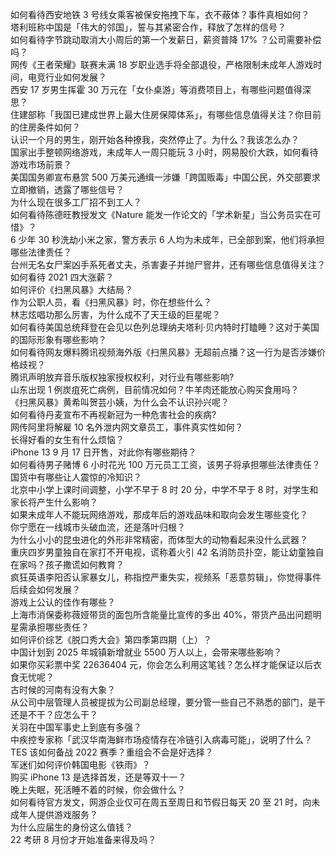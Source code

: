 如何看待西安地铁 3 号线女乘客被保安拖拽下车，衣不蔽体？事件真相如何？  
塔利班称中国是「伟大的邻国」，誓与其紧密合作，释放了怎样的信号？  
如何看待字节跳动取消大小周后的第一个发薪日，薪资普降 17% ？公司需要补偿吗？  
网传《王者荣耀》联赛未满 18 岁职业选手将全部退役，严格限制未成年人游戏时间，电竞行业如何发展？  
西安 17 岁男生挥霍 30 万元在「女仆桌游」等消费项目上，有哪些问题值得深思？  
住建部称「我国已建成世界上最大住房保障体系」，有哪些信息值得关注？你目前的住房条件如何？  
认识一个月的男生，刚开始各种撩我，突然停止了。为什么？我该怎么办？  
国家出手整顿网络游戏，未成年人一周只能玩 3 小时，网易股价大跌，如何看待游戏市场前景？  
美国国务卿宣布悬赏 500 万美元通缉一涉嫌「跨国贩毒」中国公民，外交部要求立即撤销，透露了哪些信号？  
为什么现在很多工厂招不到工人？  
如何看待陈德旺教授发文《Nature 能发一作论文的「学术新星」当公务员实在可惜》？  
6 少年 30 秒洗劫小米之家，警方表示 6 人均为未成年，已全部到案，他们将承担哪些法律责任？  
台州无名女尸案凶手系死者丈夫，杀害妻子并抛尸窨井，还有哪些信息值得关注？  
如何看待 2021 四大涨薪？  
如何评价《扫黑风暴》大结局？  
作为公职人员，看《扫黑风暴》时，你在想些什么？  
林志炫唱功那么厉害，为什么成不了天王级的巨星呢？  
如何看待美国总统拜登在会见以色列总理纳夫塔利·贝内特时打瞌睡？这对于美国的国际形象有哪些影响？  
如何看待网友爆料腾讯视频海外版《扫黑风暴》无超前点播？这一行为是否涉嫌价格歧视？  
腾讯声明放弃音乐版权独家授权权利，对行业有哪些影响?  
山东出现 1 例炭疽死亡病例，目前情况如何？牛羊肉还能放心购买食用吗？  
《扫黑风暴》黄希叫贺芸小姨，为什么会不认识孙兴呢？  
如何看待丹麦宣布不再视新冠为一种危害社会的疾病?  
网传阿里将解雇 10 名外泄内网文章员工，事件真实性如何？  
长得好看的女生有什么烦恼？  
iPhone 13 9 月 17 日开售，对此你有哪些期待？  
如何看待男子赌博 6 小时花光 100 万元员工工资，该男子将承担哪些法律责任？  
国货中有哪些让人震惊的冷知识？  
北京中小学上课时间调整，小学不早于 8 时 20 分，中学不早于 8 时，对学生和家长将产生什么影响？  
如果未成年人不能玩网络游戏，那成年后的游戏品味和取向会发生哪些变化？  
你宁愿在一线城市头破血流，还是落叶归根？  
为什么小小的昆虫进化的外形非常精密，而体型大的动物看起来没什么武器？  
重庆四岁男童独自在家打不开电视，谎称着火引 42 名消防员扑空，能让幼童独自在家吗？孩子撒谎如何教育？  
疯狂英语李阳否认家暴女儿，称指控严重失实，视频系「恶意剪辑」，你觉得事件后续会如何发展？  
游戏上公认的佳作有哪些？  
上海市消保委称薇娅带货的面包所含能量比宣传的多出 40%，带货产品出问题明星需承担哪些责任？  
如何评价综艺《脱口秀大会》第四季第四期（上）？  
中国计划到 2025 年城镇新增就业 5500 万人以上，会带来哪些影响？  
如果你买彩票中奖 22636404 元，你会怎么利用这笔钱？怎么样才能保证以后衣食无忧呢？  
古时候的河南有没有大象？  
从公司中层管理人员被提拔为公司副总经理，要分管一些自己不熟悉的部门，是干还是不干？应怎么干？  
关羽在中国军事史上到底有多强？  
中疾控专家称「武汉华南海鲜市场疫情存在冷链引入病毒可能」，说明了什么？  
TES 该如何备战 2022 赛季？重组会不会是好选择？  
军迷们如何评价韩国电影《铁雨》？  
购买 iPhone 13 是选择首发，还是等双十一？  
晚上失眠，死活睡不着的时候，你会做什么？  
如何看待官方发文，网游企业仅可在周五至周日和节假日每天 20 至 21 时，向未成年人提供游戏服务？  
为什么应届生的身份这么值钱？  
22 考研 8 月份才开始准备来得及吗？  
